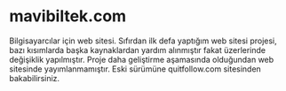 # mavibiltek.com
Bilgisayarcılar için web sitesi. 
Sıfırdan ilk defa yaptığım web sitesi projesi, bazı kısımlarda başka kaynaklardan yardım alınmıştır fakat üzerlerinde değişiklik yapılmıştır.
Proje daha geliştirme aşamasında olduğundan web sitesinde yayımlanmamıştır. 
Eski sürümüne quitfollow.com sitesinden bakabilirsiniz.


